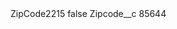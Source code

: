 <?xml version="1.0" encoding="UTF-8"?>
<CustomMetadata xmlns="http://soap.sforce.com/2006/04/metadata" xmlns:xsi="http://www.w3.org/2001/XMLSchema-instance" xmlns:xsd="http://www.w3.org/2001/XMLSchema">
    <label>ZipCode2215</label>
    <protected>false</protected>
    <values>
        <field>Zipcode__c</field>
        <value xsi:type="xsd:string">85644</value>
    </values>
</CustomMetadata>
